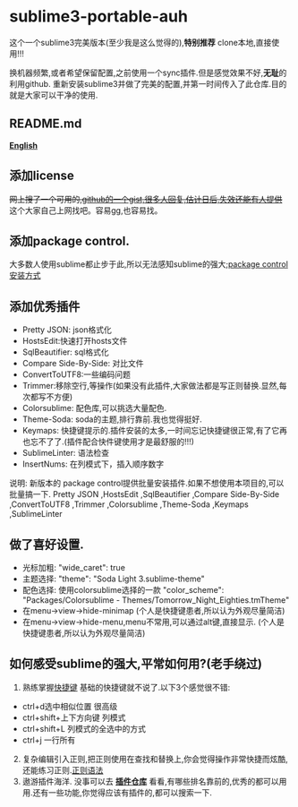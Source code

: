 # sublime3-portable-auh
这个一个sublime3完美版本(至少我是这么觉得的),**特别推荐** clone本地,直接使用!!!

换机器频繁,或者希望保留配置,之前使用一个sync插件.但是感觉效果不好,**无耻**的利用github.
重新安装sublime3并做了完美的配置,并第一时间传入了此仓库.目的就是大家可以干净的使用.

## README.md 
 **[English](README.en.md)**

## 添加license 
~~网上搜了一个可用的,[github的一个gist,很多人回复,估计日后,失效还能有人提供](https://gist.github.com/cantgis/fb17ab10287c512379fbefad7fa5be1c)~~
这个大家自己上网找吧。容易gg,也容易找。
## 添加package control.
大多数人使用sublime都止步于此,所以无法感知sublime的强大;[package control安装方式](https://packagecontrol.io/installation)

## 添加优秀插件
- Pretty JSON: json格式化
- HostsEdit:快速打开hosts文件
- SqlBeautifier: sql格式化
- Compare Side-By-Side: 对比文件
- ConvertToUTF8:一些编码问题
- Trimmer:移除空行,等操作(如果没有此插件,大家做法都是写正则替换.显然,每次都写不方便)
- Colorsublime: 配色库,可以挑选大量配色.
- Theme-Soda: soda的主题,排行靠前.我也觉得挺好.
- Keymaps: 快捷键提示的.插件安装的太多,一时间忘记快捷键很正常,有了它再也忘不了了.(插件配合快件键使用才是最舒服的!!!)
- SublimeLinter: 语法检查
- InsertNums: 在列模式下，插入顺序数字

说明: 新版本的 package control提供批量安装插件.如果不想使用本项目的,可以批量搞一下.
Pretty JSON ,HostsEdit ,SqlBeautifier ,Compare Side-By-Side ,ConvertToUTF8 ,Trimmer ,Colorsublime ,Theme-Soda ,Keymaps ,SublimeLinter

## 做了喜好设置.
- 光标加粗: "wide_caret": true
- 主题选择: "theme": "Soda Light 3.sublime-theme"
- 配色选择: 使用colorsublime选择的一款 "color_scheme": "Packages/Colorsublime - Themes/Tomorrow_Night_Eighties.tmTheme"
- 在menu->view->hide-minimap (个人是快捷键患者,所以认为外观尽量简洁)
- 在menu->view->hide-menu,menu不常用,可以通过alt键,直接显示. (个人是快捷键患者,所以认为外观尽量简洁)

## 如何感受sublime的强大,平常如何用?(老手绕过)
1. 熟练掌握[快捷键](https://www.shortcutfoo.com/app/dojos/sublime-text-3-win/cheatsheet)
基础的快捷键就不说了.以下3个感觉很不错:
-    ctrl+d选中相似位置  很高级
-    ctrl+shift+上下方向键  列模式
-    ctrl+shift+L 列模式的全选中的方式
-    ctrl+j 一行所有
2. 复杂编辑引入正则,把正则使用在查找和替换上,你会觉得操作非常快捷而炫酷,还能练习正则.[正则语法](https://github.com/ziishaned/learn-regex/blob/master/translations/README-cn.md)
3. 遨游插件海洋. 没事可以去 **[插件仓库](https://packagecontrol.io/)** 看看,有哪些排名靠前的,优秀的都可以用用.还有一些功能,你觉得应该有插件的,都可以搜索一下.
